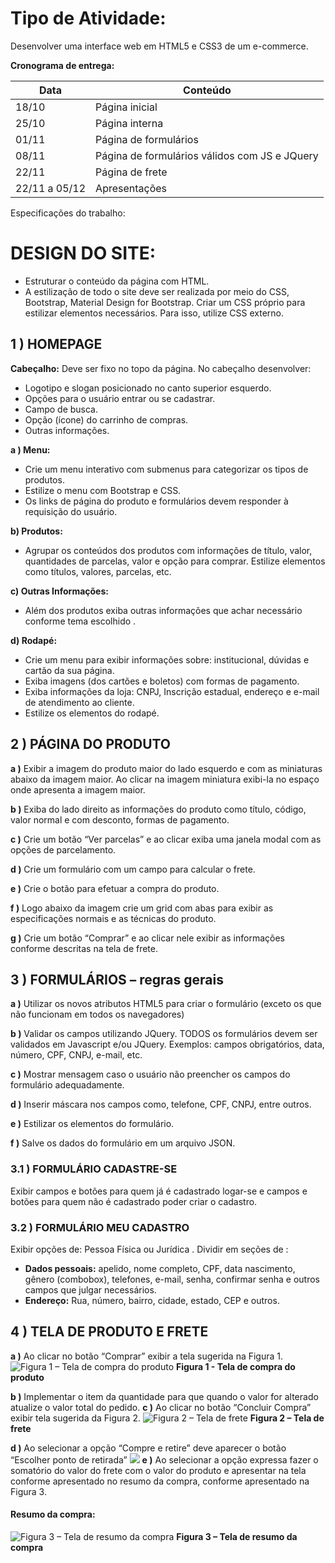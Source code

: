 # Tipo de Atividade:
Desenvolver uma interface web em HTML5 e CSS3 de um e-commerce.

**Cronograma de entrega:**


| Data          | Conteúdo                                      |
|---------------|-----------------------------------------------|
| 18/10         | Página inicial                                |
| 25/10         | Página interna                                |
| 01/11         | Página de formulários                         |
| 08/11         | Página de formulários válidos com JS e JQuery |
| 22/11         | Página de frete                               |
| 22/11 a 05/12 | Apresentações                                 |


Especificações do trabalho:

# **DESIGN DO SITE:**

 - Estruturar o conteúdo da página com HTML.
 - A estilização de todo o site deve ser realizada por meio do CSS, Bootstrap, Material Design for Bootstrap. Criar um CSS próprio para estilizar elementos necessários. Para isso, utilize CSS externo.


## **1 ) HOMEPAGE**

**Cabeçalho:**
Deve ser fixo no topo da página.
No cabeçalho desenvolver: 
- Logotipo e slogan posicionado no canto superior esquerdo.
- Opções para o usuário entrar ou se cadastrar.
- Campo de busca.
- Opção (ícone) do carrinho de compras.
- Outras informações.



**a ) Menu:** 
- Crie um menu interativo com submenus para categorizar os tipos de produtos. 
- Estilize o menu com Bootstrap e CSS.
- Os links de página do produto e formulários devem responder à requisição do usuário.


**b) Produtos:**
- Agrupar os conteúdos dos produtos com informações de título, valor, quantidades de parcelas, valor e opção para comprar. Estilize elementos como títulos, valores, parcelas, etc.


**c) Outras Informações:**
- Além dos produtos exiba outras informações que achar necessário conforme tema escolhido .


**d) Rodapé:** 
- Crie um menu para exibir informações sobre: institucional, dúvidas e cartão da sua página.
- Exiba imagens (dos cartões e boletos) com formas de pagamento.
- Exiba informações da loja: CNPJ, Inscrição estadual, endereço e e-mail de atendimento ao cliente.
- Estilize os elementos do rodapé.


## **2 ) PÁGINA DO PRODUTO**

**a )** Exibir a imagem do produto maior do lado esquerdo e com as miniaturas abaixo da imagem maior. Ao clicar na imagem miniatura exibi-la no espaço onde apresenta a imagem maior.

**b )** Exiba do lado direito as informações do produto como título, código, valor normal e com desconto, formas de pagamento.

**c )** Crie um botão “Ver parcelas” e ao clicar exiba uma janela modal com as opções de parcelamento.

**d )** Crie um formulário com um campo para calcular o frete.

**e )** Crie o botão para efetuar a compra do produto.

**f )** Logo abaixo da imagem crie um grid com abas para exibir as especificações normais e as técnicas do produto.

**g )** Crie um botão “Comprar” e ao clicar nele exibir as informações conforme descritas na tela de frete.


## **3 ) FORMULÁRIOS – regras gerais**

**a )** Utilizar os novos atributos HTML5 para criar o formulário (exceto os que não funcionam em todos os navegadores)

**b )** Validar os campos utilizando JQuery. TODOS os formulários devem ser validados em Javascript e/ou JQuery. Exemplos: campos obrigatórios, data, número, CPF, CNPJ, e-mail, etc.

**c )** Mostrar mensagem caso o usuário não preencher os campos do formulário adequadamente.

**d )** Inserir máscara nos campos como, telefone, CPF, CNPJ, entre outros.

**e )** Estilizar os elementos do formulário.

**f )** Salve os dados do formulário em um arquivo JSON.

### **3.1 ) FORMULÁRIO CADASTRE-SE**

 Exibir campos e botões para quem já é cadastrado logar-se e campos e botões para quem não é cadastrado poder criar o cadastro.

### **3.2 ) FORMULÁRIO MEU CADASTRO**
Exibir opções de: Pessoa Física ou Jurídica . Dividir em seções de :
- **Dados pessoais:** apelido, nome completo, CPF, data nascimento, gênero (combobox), telefones, e-mail, senha, confirmar senha e outros campos que julgar necessários.
- **Endereço:** Rua, número, bairro, cidade, estado, CEP e outros.


## **4 ) TELA DE PRODUTO E FRETE**

**a )** Ao clicar no botão “Comprar” exibir a tela sugerida na Figura 1.
![**Figura 1 – Tela de compra do produto**](https://scontent.ffbe1-1.fna.fbcdn.net/v/t1.15752-0/p280x280/43483685_337845210301502_546780642797420544_n.png?_nc_cat=101&oh=b6379c9ff3e8a3b24cfde1de8f830a57&oe=5C1A5D41)
**Figura 1 - Tela de compra do produto**

**b )** Implementar o item da quantidade para que quando o valor for alterado atualize o valor total do pedido.
**c )** Ao clicar no botão “Concluir Compra” exibir tela sugerida da Figura 2.
![**Figura 2 – Tela de frete**](https://scontent.ffbe1-1.fna.fbcdn.net/v/t1.15752-0/p280x280/43458443_331411897436011_7568533597406101504_n.png?_nc_cat=108&oh=339454ac7b73095b7f30a0815b372f0f&oe=5C4F998D)
**Figura 2 – Tela de frete**

**d )** Ao selecionar a opção “Compre e retire” deve aparecer o botão “Escolher ponto de retirada”
![](https://scontent.ffbe1-1.fna.fbcdn.net/v/t1.15752-9/43184466_1983937795000464_7767566543726051328_n.png?_nc_cat=108&oh=953f1d38d0d4cf48c8f36e80588376af&oe=5C47EDDD)
**e )** Ao selecionar a opção expressa fazer o somatório do valor do frete com o valor do produto e apresentar na tela conforme apresentado no resumo da compra, conforme apresentado na Figura 3.

#### **Resumo da compra:**
![**Figura 3 – Tela de resumo da compra**](https://scontent.ffbe1-1.fna.fbcdn.net/v/t1.15752-0/p280x280/43401229_2272764279404540_240937731046244352_n.png?_nc_cat=100&oh=5cac99f1bb1a5ffea7224d7aa57b97ae&oe=5C4BB0F8)
**Figura 3 – Tela de resumo da compra**
